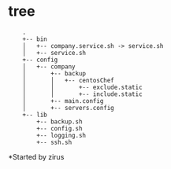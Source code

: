 # tree
        .
        +-- bin
        │   +-- company.service.sh -> service.sh
        │   +-- service.sh
        +-- config
        │   +-- company
        │       +-- backup
        │       │   +-- centosChef
        │       │       +-- exclude.static
        │       │       +-- include.static
        │       +-- main.config
        │       +-- servers.config
        +-- lib
            +-- backup.sh
            +-- config.sh
            +-- logging.sh
            +-- ssh.sh

*Started by zirus
